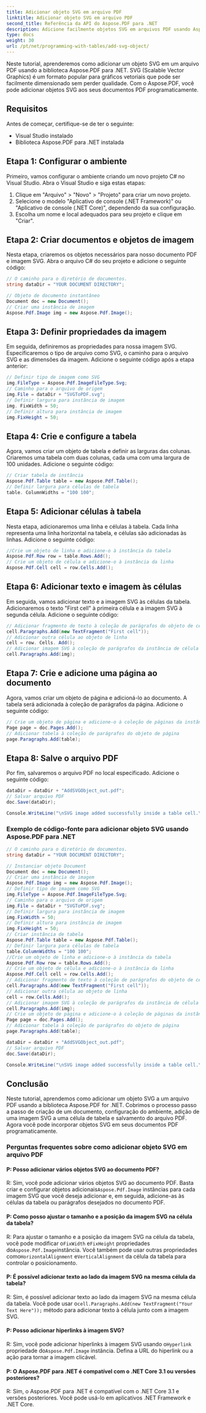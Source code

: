 ```yaml
---
title: Adicionar objeto SVG em arquivo PDF
linktitle: Adicionar objeto SVG em arquivo PDF
second_title: Referência da API do Aspose.PDF para .NET
description: Adicione facilmente objetos SVG em arquivos PDF usando Aspose.PDF para .NET.
type: docs
weight: 30
url: /pt/net/programming-with-tables/add-svg-object/
---
```

Neste tutorial, aprenderemos como adicionar um objeto SVG em um arquivo PDF usando a biblioteca Aspose.PDF para .NET. SVG (Scalable Vector Graphics) é um formato popular para gráficos vetoriais que pode ser facilmente dimensionado sem perder qualidade. Com o Aspose.PDF, você pode adicionar objetos SVG aos seus documentos PDF programaticamente.

## Requisitos

Antes de começar, certifique-se de ter o seguinte:

- Visual Studio instalado
- Biblioteca Aspose.PDF para .NET instalada

## Etapa 1: Configurar o ambiente

Primeiro, vamos configurar o ambiente criando um novo projeto C# no Visual Studio. Abra o Visual Studio e siga estas etapas:

1. Clique em "Arquivo" > "Novo" > "Projeto" para criar um novo projeto.
2. Selecione o modelo "Aplicativo de console (.NET Framework)" ou "Aplicativo de console (.NET Core)", dependendo da sua configuração.
3. Escolha um nome e local adequados para seu projeto e clique em "Criar".

## Etapa 2: Criar documentos e objetos de imagem

Nesta etapa, criaremos os objetos necessários para nosso documento PDF e imagem SVG. Abra o arquivo C# do seu projeto e adicione o seguinte código:

```csharp
// O caminho para o diretório de documentos.
string dataDir = "YOUR DOCUMENT DIRECTORY";

// Objeto de documento instantâneo
Document doc = new Document();
// Criar uma instância de imagem
Aspose.Pdf.Image img = new Aspose.Pdf.Image();
```

## Etapa 3: Definir propriedades da imagem

Em seguida, definiremos as propriedades para nossa imagem SVG. Especificaremos o tipo de arquivo como SVG, o caminho para o arquivo SVG e as dimensões da imagem. Adicione o seguinte código após a etapa anterior:

```csharp
// Definir tipo de imagem como SVG
img.FileType = Aspose.Pdf.ImageFileType.Svg;
// Caminho para o arquivo de origem
img.File = dataDir + "SVGToPDF.svg";
// Definir largura para instância de imagem
img. FixWidth = 50;
// Definir altura para instância de imagem
img.FixHeight = 50;
```

## Etapa 4: Crie e configure a tabela

Agora, vamos criar um objeto de tabela e definir as larguras das colunas. Criaremos uma tabela com duas colunas, cada uma com uma largura de 100 unidades. Adicione o seguinte código:

```csharp
// Criar tabela de instância
Aspose.Pdf.Table table = new Aspose.Pdf.Table();
// Definir largura para células de tabela
table. ColumnWidths = "100 100";
```

## Etapa 5: Adicionar células à tabela

Nesta etapa, adicionaremos uma linha e células à tabela. Cada linha representa uma linha horizontal na tabela, e células são adicionadas às linhas. Adicione o seguinte código:

```csharp
//Crie um objeto de linha e adicione-o à instância da tabela
Aspose.Pdf.Row row = table.Rows.Add();
// Crie um objeto de célula e adicione-o à instância da linha
Aspose.Pdf.Cell cell = row.Cells.Add();
```

## Etapa 6: Adicionar texto e imagem às células

Em seguida, vamos adicionar texto e a imagem SVG às células da tabela. Adicionaremos o texto "First cell" à primeira célula e a imagem SVG à segunda célula. Adicione o seguinte código:

```csharp
// Adicionar fragmento de texto à coleção de parágrafos do objeto de célula
cell.Paragraphs.Add(new TextFragment("First cell"));
// Adicionar outra célula ao objeto de linha
cell = row. Cells. Add();
// Adicionar imagem SVG à coleção de parágrafos da instância de célula adicionada recentemente
cell.Paragraphs.Add(img);
```

## Etapa 7: Crie e adicione uma página ao documento

Agora, vamos criar um objeto de página e adicioná-lo ao documento. A tabela será adicionada à coleção de parágrafos da página. Adicione o seguinte código:

```csharp
// Crie um objeto de página e adicione-o à coleção de páginas da instância do documento
Page page = doc.Pages.Add();
// Adicionar tabela à coleção de parágrafos do objeto de página
page.Paragraphs.Add(table);
```

## Etapa 8: Salve o arquivo PDF

Por fim, salvaremos o arquivo PDF no local especificado. Adicione o seguinte código:

```csharp
dataDir = dataDir + "AddSVGObject_out.pdf";
// Salvar arquivo PDF
doc.Save(dataDir);

Console.WriteLine("\nSVG image added successfully inside a table cell.\nFile saved at " + dataDir);
```

### Exemplo de código-fonte para adicionar objeto SVG usando Aspose.PDF para .NET

```csharp
// O caminho para o diretório de documentos.
string dataDir = "YOUR DOCUMENT DIRECTORY";

// Instanciar objeto Document
Document doc = new Document();
// Criar uma instância de imagem
Aspose.Pdf.Image img = new Aspose.Pdf.Image();
// Definir tipo de imagem como SVG
img.FileType = Aspose.Pdf.ImageFileType.Svg;
// Caminho para o arquivo de origem
img.File = dataDir + "SVGToPDF.svg";
// Definir largura para instância de imagem
img.FixWidth = 50;
// Definir altura para instância de imagem
img.FixHeight = 50;
// Criar instância de tabela
Aspose.Pdf.Table table = new Aspose.Pdf.Table();
// Definir largura para células de tabela
table.ColumnWidths = "100 100";
//Crie um objeto de linha e adicione-o à instância da tabela
Aspose.Pdf.Row row = table.Rows.Add();
// Crie um objeto de célula e adicione-o à instância da linha
Aspose.Pdf.Cell cell = row.Cells.Add();
// Adicionar fragmento de texto à coleção de parágrafos do objeto de célula
cell.Paragraphs.Add(new TextFragment("First cell"));
// Adicionar outra célula ao objeto de linha
cell = row.Cells.Add();
// Adicionar imagem SVG à coleção de parágrafos da instância de célula adicionada recentemente
cell.Paragraphs.Add(img);
// Crie um objeto de página e adicione-o à coleção de páginas da instância do documento
Page page = doc.Pages.Add();
// Adicionar tabela à coleção de parágrafos do objeto de página
page.Paragraphs.Add(table);

dataDir = dataDir + "AddSVGObject_out.pdf";
// Salvar arquivo PDF
doc.Save(dataDir);

Console.WriteLine("\nSVG image added successfully inside a table cell.\nFile saved at " + dataDir);            
```

## Conclusão

Neste tutorial, aprendemos como adicionar um objeto SVG a um arquivo PDF usando a biblioteca Aspose.PDF for .NET. Cobrimos o processo passo a passo de criação de um documento, configuração do ambiente, adição de uma imagem SVG a uma célula de tabela e salvamento do arquivo PDF. Agora você pode incorporar objetos SVG em seus documentos PDF programaticamente.

### Perguntas frequentes sobre como adicionar objeto SVG em arquivo PDF

#### P: Posso adicionar vários objetos SVG ao documento PDF?

 R: Sim, você pode adicionar vários objetos SVG ao documento PDF. Basta criar e configurar objetos adicionais`Aspose.Pdf.Image` instâncias para cada imagem SVG que você deseja adicionar e, em seguida, adicione-as às células da tabela ou parágrafos desejados no documento PDF.

#### P: Como posso ajustar o tamanho e a posição da imagem SVG na célula da tabela?

 R: Para ajustar o tamanho e a posição da imagem SVG na célula da tabela, você pode modificar o`FixWidth` e`FixHeight` propriedades do`Aspose.Pdf.Image`instância. Você também pode usar outras propriedades como`HorizontalAlignment` e`VerticalAlignment` da célula da tabela para controlar o posicionamento.

#### P: É possível adicionar texto ao lado da imagem SVG na mesma célula da tabela?

 R: Sim, é possível adicionar texto ao lado da imagem SVG na mesma célula da tabela. Você pode usar o`cell.Paragraphs.Add(new TextFragment("Your Text Here"));` método para adicionar texto à célula junto com a imagem SVG.

#### P: Posso adicionar hiperlinks à imagem SVG?

 R: Sim, você pode adicionar hiperlinks à imagem SVG usando o`Hyperlink` propriedade do`Aspose.Pdf.Image` instância. Defina a URL do hiperlink ou a ação para tornar a imagem clicável.

#### P: O Aspose.PDF para .NET é compatível com o .NET Core 3.1 ou versões posteriores?

R: Sim, o Aspose.PDF para .NET é compatível com o .NET Core 3.1 e versões posteriores. Você pode usá-lo em aplicativos .NET Framework e .NET Core.